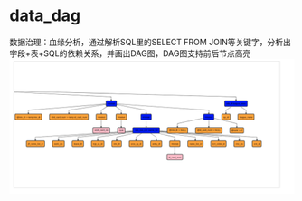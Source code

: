 # data_dag
数据治理：血缘分析，通过解析SQL里的SELECT FROM  JOIN等关键字，分析出字段+表+SQL的依赖关系，并画出DAG图，DAG图支持前后节点高亮
![demo](./demo.png)

